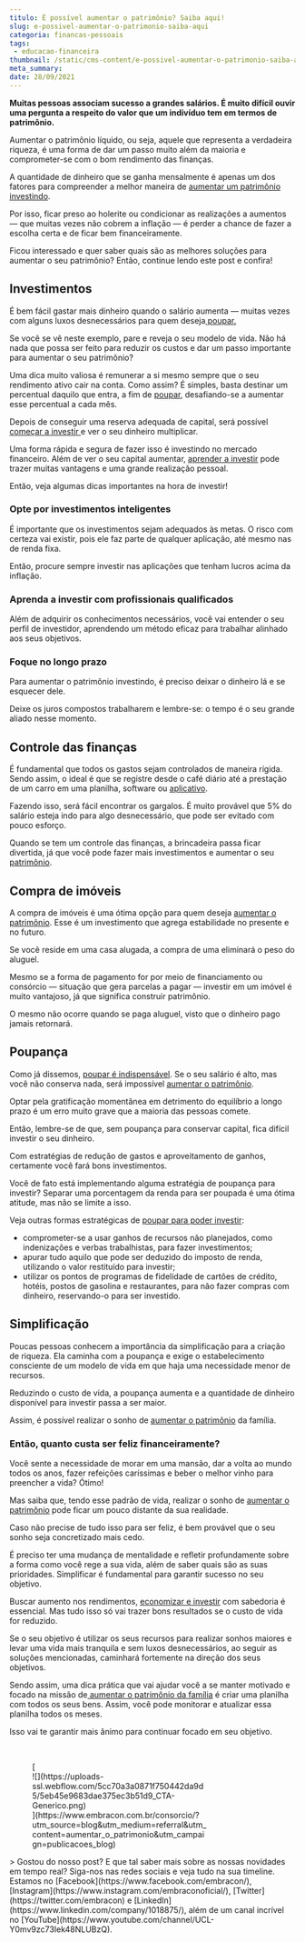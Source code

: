 ```yaml
---
titulo: É possível aumentar o patrimônio? Saiba aqui!
slug: e-possivel-aumentar-o-patrimonio-saiba-aqui
categoria: financas-pessoais
tags:
 - educacao-financeira
thumbnail: /static/cms-content/e-possivel-aumentar-o-patrimonio-saiba-aqui.jpg
meta_summary: 
date: 28/09/2021
---
```

**Muitas pessoas associam sucesso a grandes salários. É muito difícil ouvir uma pergunta a respeito do valor que um indivíduo tem em termos de patrimônio.**

Aumentar o patrimônio líquido, ou seja, aquele que representa a verdadeira riqueza, é uma forma de dar um passo muito além da maioria e comprometer-se com o bom rendimento das finanças.

A quantidade de dinheiro que se ganha mensalmente é apenas um dos fatores para compreender a melhor maneira de [aumentar um patrimônio investindo](https://www.embracon.com.br/blog/e-possivel-aumentar-o-patrimonio-saiba-aqui).

Por isso, ficar preso ao holerite ou condicionar as realizações a aumentos — que muitas vezes não cobrem a inflação — é perder a chance de fazer a escolha certa e de ficar bem financeiramente.

Ficou interessado e quer saber quais são as melhores soluções para aumentar o seu patrimônio? Então, continue lendo este post e confira!

Investimentos
-------------

É bem fácil gastar mais dinheiro quando o salário aumenta — muitas vezes com alguns luxos desnecessários para quem deseja[ poupar.](https://www.embracon.com.br/blog/guardar-poupar-ou-investir-qual-a-diferenca-entre-os-termos)

Se você se vê neste exemplo, pare e reveja o seu modelo de vida. Não há nada que possa ser feito para reduzir os custos e dar um passo importante para aumentar o seu patrimônio?

Uma dica muito valiosa é remunerar a si mesmo sempre que o seu rendimento ativo cair na conta. Como assim? É simples, basta destinar um percentual daquilo que entra, a fim de [poupar](https://www.embracon.com.br/blog/guardar-poupar-ou-investir-qual-a-diferenca-entre-os-termos), desafiando-se a aumentar esse percentual a cada mês.

Depois de conseguir uma reserva adequada de capital, será possível [começar a investir ](https://www.embracon.com.br/blog/conheca-4-opcoes-para-quem-quer-comecar-a-investir)e ver o seu dinheiro multiplicar.

Uma forma rápida e segura de fazer isso é investindo no mercado financeiro. Além de ver o seu capital aumentar, [aprender a investir](https://www.embracon.com.br/blog/conheca-4-opcoes-para-quem-quer-comecar-a-investir) pode trazer muitas vantagens e uma grande realização pessoal.

Então, veja algumas dicas importantes na hora de investir!

### Opte por investimentos inteligentes

É importante que os investimentos sejam adequados às metas. O risco com certeza vai existir, pois ele faz parte de qualquer aplicação, até mesmo nas de renda fixa.

Então, procure sempre investir nas aplicações que tenham lucros acima da inflação.

### Aprenda a investir com profissionais qualificados

Além de adquirir os conhecimentos necessários, você vai entender o seu perfil de investidor, aprendendo um método eficaz para trabalhar alinhado aos seus objetivos.

### Foque no longo prazo

Para aumentar o patrimônio investindo, é preciso deixar o dinheiro lá e se esquecer dele.

Deixe os juros compostos trabalharem e lembre-se: o tempo é o seu grande aliado nesse momento.

Controle das finanças
---------------------

É fundamental que todos os gastos sejam controlados de maneira rígida. Sendo assim, o ideal é que se registre desde o café diário até a prestação de um carro em uma planilha, software ou [aplicativo](https://www.embracon.com.br/blog/4-aplicativos-de-financas-para-te-ajudar-a-economizar-mais-dinheiro).

Fazendo isso, será fácil encontrar os gargalos. É muito provável que 5% do salário esteja indo para algo desnecessário, que pode ser evitado com pouco esforço.

Quando se tem um controle das finanças, a brincadeira passa ficar divertida, já que você pode fazer mais investimentos e aumentar o seu [patrimônio](https://www.embracon.com.br/blog/e-possivel-aumentar-o-patrimonio-saiba-aqui).

Compra de imóveis
-----------------

A compra de imóveis é uma ótima opção para quem deseja [aumentar o patrimônio](https://www.embracon.com.br/blog/e-possivel-aumentar-o-patrimonio-saiba-aqui). Esse é um investimento que agrega estabilidade no presente e no futuro.

Se você reside em uma casa alugada, a compra de uma eliminará o peso do aluguel.

Mesmo se a forma de pagamento for por meio de financiamento ou consórcio — situação que gera parcelas a pagar — investir em um imóvel é muito vantajoso, já que significa construir patrimônio.

O mesmo não ocorre quando se paga aluguel, visto que o dinheiro pago jamais retornará.

Poupança
--------

Como já dissemos, [poupar é indispensável](https://www.embracon.com.br/blog/guardar-poupar-ou-investir-qual-a-diferenca-entre-os-termos). Se o seu salário é alto, mas você não conserva nada, será impossível [aumentar o patrimônio](https://www.embracon.com.br/blog/e-possivel-aumentar-o-patrimonio-saiba-aqui).

Optar pela gratificação momentânea em detrimento do equilíbrio a longo prazo é um erro muito grave que a maioria das pessoas comete.

Então, lembre-se de que, sem poupança para conservar capital, fica difícil investir o seu dinheiro.

Com estratégias de redução de gastos e aproveitamento de ganhos, certamente você fará bons investimentos.

Você de fato está implementando alguma estratégia de poupança para investir? Separar uma porcentagem da renda para ser poupada é uma ótima atitude, mas não se limite a isso.

Veja outras formas estratégicas de [poupar para poder investir](https://www.embracon.com.br/blog/afinal-quais-sao-as-diferencas-entre-poupar-economizar-e-investir):

- comprometer-se a usar ganhos de recursos não planejados, como indenizações e verbas trabalhistas, para fazer investimentos;
- apurar tudo aquilo que pode ser deduzido do imposto de renda, utilizando o valor restituído para investir;
- utilizar os pontos de programas de fidelidade de cartões de crédito, hotéis, postos de gasolina e restaurantes, para não fazer compras com dinheiro, reservando-o para ser investido.

Simplificação
-------------

Poucas pessoas conhecem a importância da simplificação para a criação de riqueza. Ela caminha com a poupança e exige o estabelecimento consciente de um modelo de vida em que haja uma necessidade menor de recursos.

Reduzindo o custo de vida, a poupança aumenta e a quantidade de dinheiro disponível para investir passa a ser maior.

Assim, é possível realizar o sonho de [aumentar o patrimônio](https://www.embracon.com.br/blog/e-possivel-aumentar-o-patrimonio-saiba-aqui) da família.

### Então, quanto custa ser feliz financeiramente?

Você sente a necessidade de morar em uma mansão, dar a volta ao mundo todos os anos, fazer refeições caríssimas e beber o melhor vinho para preencher a vida? Ótimo!

Mas saiba que, tendo esse padrão de vida, realizar o sonho de [aumentar o patrimônio](https://www.embracon.com.br/blog/e-possivel-aumentar-o-patrimonio-saiba-aqui) pode ficar um pouco distante da sua realidade.

Caso não precise de tudo isso para ser feliz, é bem provável que o seu sonho seja concretizado mais cedo.

É preciso ter uma mudança de mentalidade e refletir profundamente sobre a forma como você rege a sua vida, além de saber quais são as suas prioridades. Simplificar é fundamental para garantir sucesso no seu objetivo.

Buscar aumento nos rendimentos, [economizar e investir](https://www.embracon.com.br/blog/afinal-quais-sao-as-diferencas-entre-poupar-economizar-e-investir) com sabedoria é essencial. Mas tudo isso só vai trazer bons resultados se o custo de vida for reduzido.

Se o seu objetivo é utilizar os seus recursos para realizar sonhos maiores e levar uma vida mais tranquila e sem luxos desnecessários, ao seguir as soluções mencionadas, caminhará fortemente na direção dos seus objetivos.

Sendo assim, uma dica prática que vai ajudar você a se manter motivado e focado na missão de[ aumentar o patrimônio da família](https://www.embracon.com.br/blog/e-possivel-aumentar-o-patrimonio-saiba-aqui) é criar uma planilha com todos os seus bens. Assim, você pode monitorar e atualizar essa planilha todos os meses.

Isso vai te garantir mais ânimo para continuar focado em seu objetivo.

‍

<figure class="w-richtext-figure-type-image w-richtext-align-center" style="max-width:310px">[<div>![](https://uploads-ssl.webflow.com/5cc70a3a0871f750442da9d5/5eb45e9683dae375ec3b51d9_CTA-Generico.png)</div>](https://www.embracon.com.br/consorcio/?utm_source=blog&utm_medium=referral&utm_content=aumentar_o_patrimonio&utm_campaign=publicacoes_blog)</figure>> Gostou do nosso post? E que tal saber mais sobre as nossas novidades em tempo real? Siga-nos nas redes sociais e veja tudo na sua timeline. Estamos no [Facebook](https://www.facebook.com/embracon/), [Instagram](https://www.instagram.com/embraconoficial/), [Twitter](https://twitter.com/embracon) e [LinkedIn](https://www.linkedin.com/company/1018875/), além de um canal incrível no [YouTube](https://www.youtube.com/channel/UCL-Y0mv9zc73Iek48NLUBzQ).
